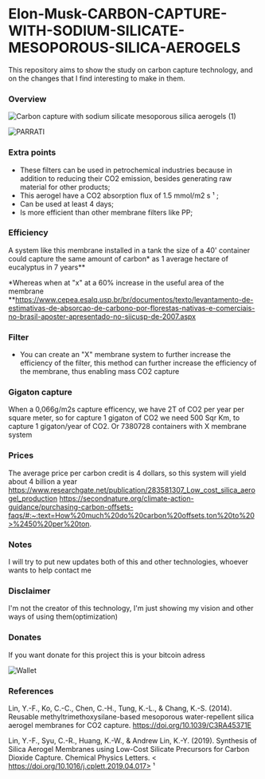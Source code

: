 # Elon-Musk-CARBON-CAPTURE-WITH-SODIUM-SILICATE-MESOPOROUS-SILICA-AEROGELS
This repository aims to show the study on carbon capture technology, and on the changes that I find interesting to make in them.

### Overview
![Carbon capture with sodium silicate mesoporous silica aerogels (1)](https://user-images.githubusercontent.com/58941489/106204693-22b4d180-619c-11eb-9597-bc8a7640d27a.png)


![PARRATI](https://user-images.githubusercontent.com/58941489/105747636-c9406e80-5f1f-11eb-90b9-3dca5bbce8f3.jpg)


### Extra points
- These filters can be used in petrochemical industries because in addition to reducing their CO2 emission, besides generating raw material for other products;
- This aerogel have a CO2 absorption flux of 1.5 mmol/m2 s ¹ ;
- Can be used at least 4 days;
- Is more efficient than other membrane filters like PP;

### Efficiency
A system like this membrane installed in a tank the size of a 40' container could capture the same amount of carbon* as 1 average hectare of eucalyptus in 7 years**

*Whereas when at "x" at a 60% increase in the useful area of the membrane
**https://www.cepea.esalq.usp.br/br/documentos/texto/levantamento-de-estimativas-de-absorcao-de-carbono-por-florestas-nativas-e-comerciais-no-brasil-aposter-apresentado-no-siicusp-de-2007.aspx

### Filter

- You can create an "X" membrane system to further increase the efficiency of the filter, this method can further increase the efficiency of the membrane, thus enabling mass CO2 capture

### Gigaton capture
  When a 0,066g/m2s capture efficency, we have 2T of CO2 per year per square meter, so for capture 1 gigaton of CO2 we need 500 Sqr Km, to capture 1 gigaton/year of CO2. Or 7380728 containers with X membrane system
  
### Prices
  The average price per carbon credit is 4 dollars, so this system will yield about 4 billion a year
  https://www.researchgate.net/publication/283581307_Low_cost_silica_aerogel_production
  https://secondnature.org/climate-action-guidance/purchasing-carbon-offsets-faqs/#:~:text=How%20much%20do%20carbon%20offsets,ton%20to%20>%2450%20per%20ton.
### Notes

I will try to put new updates both of this and other technologies, whoever wants to help contact me

### Disclaimer

I'm not the creator of this technology, I'm just showing my vision and other ways of using them(optimization)

### Donates
If you want donate for this project this is your bitcoin adress


![Wallet](https://user-images.githubusercontent.com/58941489/107297010-41934d80-6a51-11eb-9854-b68f68337c03.png)


### References

Lin, Y.-F., Ko, C.-C., Chen, C.-H., Tung, K.-L., & Chang, K.-S.
(2014). Reusable methyltrimethoxysilane-based mesoporous
water-repellent silica aerogel membranes for CO2 capture.
<https://doi.org/10.1039/C3RA45371E>

Lin, Y.-F., Syu, C.-R., Huang, K.-W., & Andrew Lin, K.-Y. (2019). 
Synthesis of Silica Aerogel Membranes using Low-Cost
Silicate Precursors for Carbon Dioxide Capture. Chemical
Physics Letters. < https://doi.org/10.1016/j.cplett.2019.04.017> ¹
